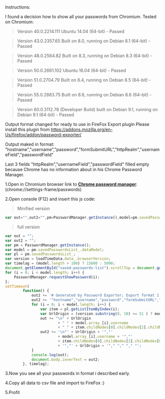 Instructions:

I found a decision how to show all your passwords from Chromium. Tested on Chromium: 

> Version 40.0.2214.111 Ubuntu 14.04 (64-bit) -  Passed

> Version 43.0.2357.65 Built on 8.0, running on Debian 8.1 (64-bit) - Passed

> Version 48.0.2564.82 Built on 8.3, running on Debian 8.3 (64-bit) - Passed

> Version 50.0.2661.102 Ubuntu 16.04 (64-bit) - Passed

> Version 51.0.2704.79 Built on 8.4, running on Debian 8.5 (64-bit) - Passed

> Version 55.0.2883.75 Built on 8.6, running on Debian 8.6 (64-bit) - Passed

> Version 60.0.3112.78 (Developer Build) built on Debian 9.1, running on Debian 9.1 (64-bit) - Passed

Output format changed for ready to use in FireFox Export plugin 
Please install this plugin from https://addons.mozilla.org/en-Us/firefox/addon/password-exporter/

Output maked in format: 
"hostname","username","password","formSubmitURL","httpRealm","usernameField","passwordField"

Last 3 fields "httpRealm","usernameField","passwordField" filled empty because Chrome has no information about in his Chrome Password Manager.


1.Open in Chromium browser link to **[Chrome password manager](chrome://settings-frame/passwords)**:  (chrome://settings-frame/passwords)

2.Open console (F12) and insert this js code:

> Minified version
```javascript
var out="",out2="",pm=PasswordManager.getInstance(),model=pm.savedPasswordsList_.dataModel,pl=pm.savedPasswordsList_,version=loadTimeData.data_.browserVersion,timelag=model.length>100?15e3:5e3;for(document.getElementById("saved-passwords-list").scrollTop=document.getElementById("saved-passwords-list").scrollHeight,i=0;i<model.length;i++)chrome.send("requestShowPassword",[i]);setTimeout(function(){for(out2+="# Generated by Password Exporter; Export format 1.1; Encrypted: false\n",out2+='"hostname","username","password","formSubmitURL","httpRealm","usernameField","passwordField"',i=0;i<model.length;i++){var e=pl.getListItemByIndex(i),o=version.substring(8,10)>=51?model.array_[i].url:model.array_[i].origin;out+="\n"+o+"	"+model.array_[i].username+"	"+e.childNodes[0].childNodes[2].childNodes[0].value,out2+='\n"'+o+'","'+model.array_[i].username+'","'+e.childNodes[0].childNodes[2].childNodes[0].value.replace(/"/g,'""')+'","'+o+'"," "," "," "'}console.log(out),document.body.innerText=out2},timelag);
```

> full version
```javascript
var out = "";
var out2 = "";
var pm = PasswordManager.getInstance();
var model = pm.savedPasswordsList_.dataModel;
var pl = pm.savedPasswordsList_;
var version = loadTimeData.data_.browserVersion;
var timelag = (model.length > 100) ? 15000 : 5000;
document.getElementById("saved-passwords-list").scrollTop = document.getElementById("saved-passwords-list").scrollHeight;
for (i = 0; i < model.length; i++) {
	PasswordManager.requestShowPassword(i);
};
setTimeout(
		function() {
			out2 += '# Generated by Password Exporter; Export format 1.1; Encrypted: false\n';
			out2 += '"hostname","username","password","formSubmitURL","httpRealm","usernameField","passwordField"';
			for (i = 0; i < model.length; i++) {
				var item = pl.getListItemByIndex(i);
				var UrlOrigin = (version.substring(8, 10) >= 51 ) ? model.array_[i].url : model.array_[i].origin;
				out += "\n" + UrlOrigin
						+ "	" + model.array_[i].username
						+ "	" + item.childNodes[0].childNodes[2].childNodes[0].value;
				out2 += '\n"' + UrlOrigin + '","'
						+ model.array_[i].username + '","'
						+ item.childNodes[0].childNodes[2].childNodes[0].value.replace(/"/g, '""')
						+ '","' + UrlOrigin + '"," "," "," "';
			}
			console.log(out);
			document.body.innerText = out2;
		}, timelag);
```

3.Now you see all your passwords in format i described early.

4.Copy all data to csv file and import to FireFox :)

5.Profit
